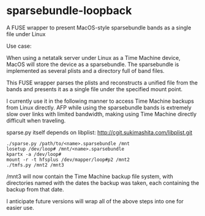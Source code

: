 sparsebundle-loopback
=====================

A FUSE wrapper to present MacOS-style sparsebundle bands as a single file under Linux

Use case:

When using a netatalk server under Linux as a Time Machine device, MacOS
will store the device as a sparsebundle. The sparsebundle is implemented as
several plists and a directory full of band files.

This FUSE wrapper parses the plists and reconstructs a unified file from
the bands and presents it as a single file under the specified mount point.

I currently use it in the following manner to access Time Machine backups
from Linux directly. AFP while using the sparsebundle bands is extremely
slow over links with limited bandwidth, making using Time Machine directly
difficult when traveling.

sparse.py itself depends on libplist: http://cgit.sukimashita.com/libplist.git

```
./sparse.py /path/to/<name>.sparsebundle /mnt
losetup /dev/loop# /mnt/<name>.sparsebundle
kpartx -a /dev/loop#
mount -r -t hfsplus /dev/mapper/loop#p2 /mnt2
./tmfs.py /mnt2 /mnt3
```

/mnt3 will now contain the Time Machine backup file system, with directories
named with the dates the backup was taken, each containing the backup from
that date.

I anticipate future versions will wrap all of the above steps into one
for easier use.
